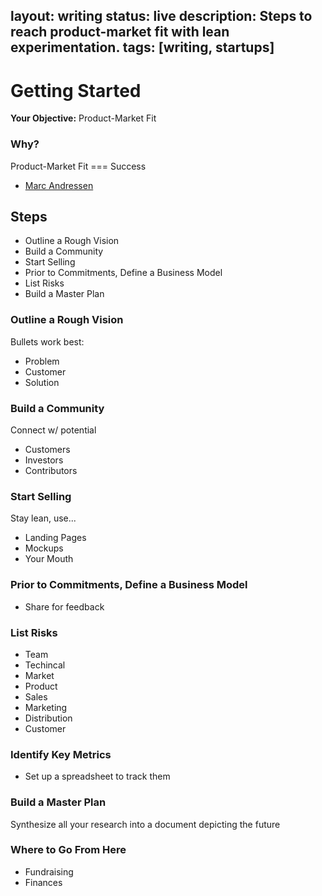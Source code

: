 layout: writing
status: live
description: Steps to reach product-market fit with lean experimentation.
tags: [writing, startups]
---

# Getting Started

**Your Objective:** Product-Market Fit

### Why?
Product-Market Fit === Success
- [Marc Andressen](https://pmarchive.com/guide_to_startups_part4.html)

## Steps
- Outline a Rough Vision
- Build a Community
- Start Selling
- Prior to Commitments, Define a Business Model
- List Risks
- Build a Master Plan

### Outline a Rough Vision
Bullets work best:
- Problem
- Customer
- Solution

### Build a Community
Connect w/ potential
- Customers
- Investors
- Contributors

### Start Selling
Stay lean, use...
- Landing Pages
- Mockups
- Your Mouth

### Prior to Commitments, Define a Business Model
- Share for feedback

### List Risks
- Team
- Techincal
- Market
- Product
- Sales
- Marketing
- Distribution
- Customer

### Identify Key Metrics
- Set up a spreadsheet to track them

### Build a Master Plan
Synthesize all your research into a document depicting the future

### Where to Go From Here
- Fundraising
- Finances
